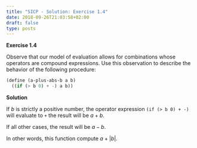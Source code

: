 ```yaml
---
title: "SICP - Solution: Exercise 1.4"
date: 2018-09-26T21:03:58+02:00
draft: false
type: posts
---
```


**Exercise 1.4**

Observe that our model of evaluation allows for combinations whose operators are compound expressions. Use this observation to describe the behavior of the following procedure:

```scheme
(define (a-plus-abs-b a b)
  ((if (> b 0) + -) a b))
```

**Solution**

If $b$ is strictly a positive number, the operator expression `(if (> b 0) + -)` will evaluate to `+` the result will be $a+b$.

If all other cases, the result will be $a-b$.

In other words, this function compute $a+\left|b\right|$.

